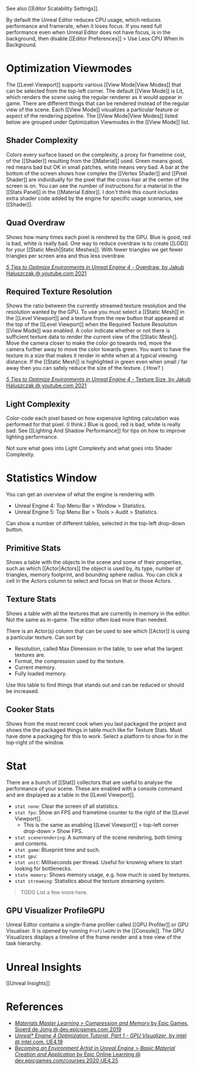 See also [[Editor Scalability Settings]].

By default the Unreal Editor reduces CPU usage, which reduces performance and framerate, when it loses focus.
If you need full performance even when Unreal Editor does not have focus, is in the background, then disable [[Editor Preferences]] > Use Less CPU When In Background.


# Optimization Viewmodes

The [[Level Viewport]] supports various [[View Mode|View Modes]] that can be selected from the top-left corner.
The default [[View Mode]] is Lit, which renders the scene using the regular renderer as it would appear in game.
There are different things that can be rendered instead of the regular view of the scene.
Each [[View Mode]] visualizes a particular feature or aspect of the rendering pipeline.
The [[View Mode|View Modes]] listed below are grouped under Optimization Viewmodes in the [[View Mode]] list.

## Shader Complexity

Colors every surface based on the complexity, a proxy for frametime cost, of the [[Shader]] resulting from the [[Material]] used.
Green means good, red means bad but OK in small patches, white means very bad.
A bar at the bottom of the screen shows how complex the [[Vertex Shader]] and [[Pixel Shader]] are individually for the pixel that the cross-hair at the center of the screen is on.
You can see the number of instructions for a material in the [[Stats Panel]] in the [[Material Editor]].
I don't think this count includes extra shader code added by the engine for specific usage scenarios, see [[Shader]].

## Quad Overdraw

Shows how many times each pixel is rendered by the GPU.
Blue is good, red is bad, white is really bad.
One way to reduce overdraw is to create [[LOD]] for your [[Static Mesh|Static Meshes]].
With fewer triangles we get fewer triangles per screen area and thus less overdraw.

[_5 Tips to Optimize Environments in Unreal Engine 4_ - Overdraw, by Jakub Haluszczak @ youtube.com 2021](https://youtu.be/gZkKcaF4Ifk?t=74)

## Required Texture Resolution

Shows the ratio between the currently streamed texture resolution and the resolution wanted by the GPU.
To use you must select a [[Static Mesh]] in the [[Level Viewport]] and a texture from the new button that appeared at the top of the [[Level Viewport]] when the Required Texture Resolution [[View Mode]] was enabled.
A color indicate whether or not there is sufficient texture data to render the current view of the [[Static Mesh]].
Move the camera closer to make the color go towards red, move the camera further away to move the color towards green.
You want to have the texture in a size that makes it render in white when at a typical viewing distance.
If the [[Static Mesh]] is highlighted in green even when small / far away then you can safely reduce the size of the texture.
(
How?
)

[_5 Tips to Optimize Environments in Unreal Engine 4_ - Texture Size, by Jakub Haluszczak @ youtube.com 2021](https://youtu.be/gZkKcaF4Ifk?t=461)

## Light Complexity

Color-code each pixel based on how expensive lighting calculation was performed for that pixel. (I think.)
Blue is good, red is bad, white is really bad.
See [[Lighting And Shadow Performance]] for tips on how to improve lighting performance.

Not sure what goes into Light Complexity and what goes into Shader Complexity.


# Statistics Window

You can get an overview of what the engine is rendering with
- Unreal Engine 4: Top Menu Bar > Window > Statistics.
- Unreal Engine 5: Top Menu Bar > Tools > Audit > Statistics.

Can show a number of different tables, selected in the top-left drop-down button.

## Primitive Stats

Shows a table with the objects in the scene and some of their properties, such as which [[Actor|Actors]] the object is used by, its type, number of triangles, memory footprint, and bounding sphere radius.
You can click a cell in the Actors column to select and focus on that or those Actors.

## Texture Stats

Shows a table with all the textures that are currently in memory in the editor.
Not the same as in-game.
The editor often load more than needed.

There is an Actor(s) column that can be used to see which [[Actor]] is using a particular texture.
Can sort by
- Resolution, called Max Dimension in the table, to see what the largest textures are.
- Format, the compression used by the texture.
- Current memory.
- Fully loaded memory.

Use this table to find things that stands out and can be reduced or should be increased.

## Cooker Stats

Shows  from the most recent cook when you last packaged the project and shows the the packaged things in table much like for Texture Stats.
Must have done a packaging for this to work.
Select a platform to show for in the top-right of the window.

# Stat

There are a bunch of [[Stat]] collectors that are useful to analyse the performance of your scene.
These are enabled with a console command and are displayed as a table in the [[Level Viewport]].

- `stat none`: Clear the screen of all statistics.
- `stat fps`: Show an FPS and frametime counter to the right of the [[Level Viewport]].
	- This is the same as enabling [[Level Viewport]] > top-left corner drop-down > Show FPS.
- `stat scenerendering`: A summary of the scene rendering, both timing and contents.
- `stat game`: Blueprint time and such.
- `stat gpu`: 
- `stat unit`: Milliseconds per thread. Useful for knowing where to start looking for bottlenecks.
- `state memory`: Shows memory usage, e.g. how much is used by textures.
- `stat streaming`: Statistics about the texture streaming system.
> TODO List a few more here.


## GPU Visualizer ProfileGPU

Unreal Editor contains a single-frame profiler called [[GPU Profiler]] or GPU Visualiser.
It is opened by running `ProfileGPU` in the [[Console]].
The GPU Visualizers displays a timeline of the frame render and a tree view of the task hierarchy.

# Unreal Insights

[[Unreal Insights]]



# References

- [_Materials Master Learning_ > _Compression and Memory_ by Epic Games, Sjoerd de Jong @ dev.epicgames.com 2019](https://dev.epicgames.com/community/learning/courses/2dy/unreal-engine-materials-master-learning/Y0q/compression-and-memory)
- [_Unreal* Engine 4 Optimization Tutorial, Part 1 - GPU Visualizer_, by intel @ intel.com. UE4.19](https://www.intel.com/content/www/us/en/developer/articles/training/unreal-engine-4-optimization-tutorial-part-1.html#gpu-visualizer)
- [_Becoming an Environment Artist in Unreal Engine_ > _Basic Material Creation and Application_ by Epic Online Learning @ dev.epicgames.com/courses 2020 UE4.25](https://dev.epicgames.com/community/learning/courses/Gm/becoming-an-environment-artist-in-unreal-engine/Ya6/unreal-engine-basic-material-creation-and-application)




